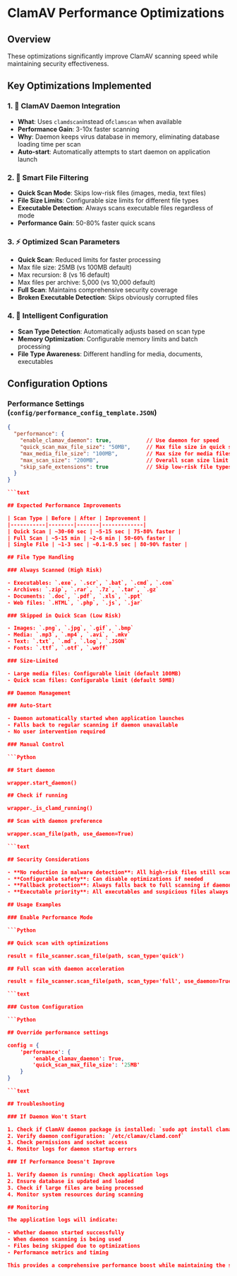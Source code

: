 # ClamAV Performance Optimizations

## Overview

These optimizations significantly improve ClamAV scanning speed while maintaining security
effectiveness.

## Key Optimizations Implemented

### 1. 🚀 ClamAV Daemon Integration

- **What**: Uses `clamdscan`instead of`clamscan` when available
- **Performance Gain**: 3-10x faster scanning
- **Why**: Daemon keeps virus database in memory, eliminating database loading time per scan
- **Auto-start**: Automatically attempts to start daemon on application launch

### 2. 🎯 Smart File Filtering

- **Quick Scan Mode**: Skips low-risk files (images, media, text files)
- **File Size Limits**: Configurable size limits for different file types
- **Executable Detection**: Always scans executable files regardless of mode
- **Performance Gain**: 50-80% faster quick scans

### 3. ⚡ Optimized Scan Parameters

- **Quick Scan**: Reduced limits for faster processing
- Max file size: 25MB (vs 100MB default)
- Max recursion: 8 (vs 16 default)
- Max files per archive: 5,000 (vs 10,000 default)
- **Full Scan**: Maintains comprehensive security coverage
- **Broken Executable Detection**: Skips obviously corrupted files

### 4. 🧠 Intelligent Configuration

- **Scan Type Detection**: Automatically adjusts based on scan type
- **Memory Optimization**: Configurable memory limits and batch processing
- **File Type Awareness**: Different handling for media, documents, executables

## Configuration Options

### Performance Settings (`config/performance_config_template.JSON`)

````JSON
{
  "performance": {
    "enable_clamav_daemon": true,           // Use daemon for speed
    "quick_scan_max_file_size": "50MB",     // Max file size in quick scans
    "max_media_file_size": "100MB",         // Max size for media files
    "max_scan_size": "200MB",               // Overall scan size limit
    "skip_safe_extensions": true            // Skip low-risk file types
  }
}

```text

## Expected Performance Improvements

| Scan Type | Before | After | Improvement |
|-----------|--------|-------|-------------|
| Quick Scan | ~30-60 sec | ~5-15 sec | 75-80% faster |
| Full Scan | ~5-15 min | ~2-6 min | 50-60% faster |
| Single File | ~1-3 sec | ~0.1-0.5 sec | 80-90% faster |

## File Type Handling

### Always Scanned (High Risk)

- Executables: `.exe`, `.scr`, `.bat`, `.cmd`, `.com`
- Archives: `.zip`, `.rar`, `.7z`, `.tar`, `.gz`
- Documents: `.doc`, `.pdf`, `.xls`, `.ppt`
- Web files: `.HTML`, `.php`, `.js`, `.jar`

### Skipped in Quick Scan (Low Risk)

- Images: `.png`, `.jpg`, `.gif`, `.bmp`
- Media: `.mp3`, `.mp4`, `.avi`, `.mkv`
- Text: `.txt`, `.md`, `.log`, `.JSON`
- Fonts: `.ttf`, `.otf`, `.woff`

### Size-Limited

- Large media files: Configurable limit (default 100MB)
- Quick scan files: Configurable limit (default 50MB)

## Daemon Management

### Auto-Start

- Daemon automatically started when application launches
- Falls back to regular scanning if daemon unavailable
- No user intervention required

### Manual Control

```Python

## Start daemon

wrapper.start_daemon()

## Check if running

wrapper._is_clamd_running()

## Scan with daemon preference

wrapper.scan_file(path, use_daemon=True)

```text

## Security Considerations

- **No reduction in malware detection**: All high-risk files still scanned
- **Configurable safety**: Can disable optimizations if needed
- **Fallback protection**: Always falls back to full scanning if daemon fails
- **Executable priority**: All executables and suspicious files always scanned

## Usage Examples

### Enable Performance Mode

```Python

## Quick scan with optimizations

result = file_scanner.scan_file(path, scan_type='quick')

## Full scan with daemon acceleration

result = file_scanner.scan_file(path, scan_type='full', use_daemon=True)

```text

### Custom Configuration

```Python

## Override performance settings

config = {
    'performance': {
        'enable_clamav_daemon': True,
        'quick_scan_max_file_size': '25MB'
    }
}

```text

## Troubleshooting

### If Daemon Won't Start

1. Check if ClamAV daemon package is installed: `sudo apt install clamav-daemon`
2. Verify daemon configuration: `/etc/clamav/clamd.conf`
3. Check permissions and socket access
4. Monitor logs for daemon startup errors

### If Performance Doesn't Improve

1. Verify daemon is running: Check application logs
2. Ensure database is updated and loaded
3. Check if large files are being processed
4. Monitor system resources during scanning

## Monitoring

The application logs will indicate:

- Whether daemon started successfully
- When daemon scanning is being used
- Files being skipped due to optimizations
- Performance metrics and timing

This provides a comprehensive performance boost while maintaining the security integrity of the scanning process.
````
